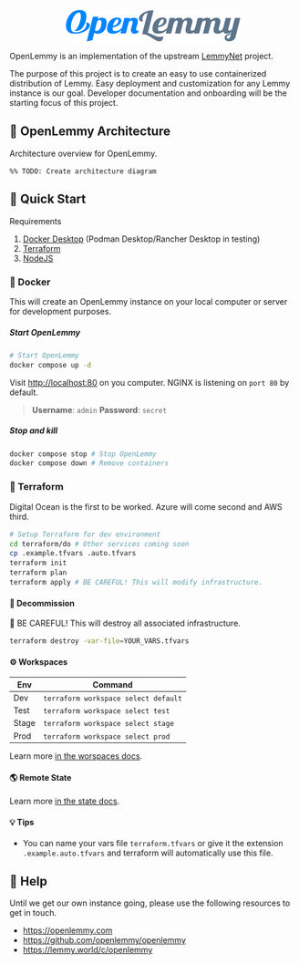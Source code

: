 <p align="center"><img src="https://raw.githubusercontent.com/openlemmy/openlemmy/main/docs/images/logo.svg" alt="OpenLemmy" height="55px"/></p>

OpenLemmy is an implementation of the upstream [LemmyNet](https://github.com/LemmyNet/) project.

The purpose of this project is to create an easy to use containerized distribution of Lemmy. Easy deployment and customization for any Lemmy instance is our goal. Developer documentation and onboarding will be the starting focus of this project.

## 📐 OpenLemmy Architecture

Architecture overview for OpenLemmy.

```mermaid
%% TODO: Create architecture diagram
```

## 🚀 Quick Start

Requirements

1. [Docker Desktop](https://www.docker.com/products/docker-desktop/) (Podman Desktop/Rancher Desktop in testing)
2. [Terraform](https://www.terraform.io/downloads.html)
3. [NodeJS](https://nodejs.org/en/download)

### 🐳 Docker

This will create an OpenLemmy instance on your local computer or server for development purposes.

##### Start OpenLemmy

```bash
# Start OpenLemmy
docker compose up -d
```

Visit [http://localhost:80](http://localhost:80) on you computer. NGINX is listening on `port 80` by default.

> **Username**: `admin`
> **Password**: `secret`

##### Stop and kill

```bash
docker compose stop # Stop OpenLemmy
docker compose down # Remove containers
```

### 🌱 Terraform

Digital Ocean is the first to be worked. Azure will come second and AWS third.

```bash
# Setup Terraform for dev environment
cd terraform/do # Other services coming soon
cp .example.tfvars .auto.tfvars
terraform init
terraform plan
terraform apply # BE CAREFUL! This will modify infrastructure.
```

#### 🧨 Decommission

🚩 BE CAREFUL! This will destroy all associated infrastructure.

```bash
terraform destroy -var-file=YOUR_VARS.tfvars
```

#### ⚙️ Workspaces

| Env   | Command                              |
| ----- | ------------------------------------ |
| Dev   | `terraform workspace select default` |
| Test  | `terraform workspace select test`    |
| Stage | `terraform workspace select stage`   |
| Prod  | `terraform workspace select prod`    |

Learn more [in the worspaces docs](./docs/terraform/WORKSPACES.md).

#### 🌎 Remote State

Learn more [in the state docs](./docs/terraform/STATE.md).

#### 💡 Tips

-   You can name your vars file `terraform.tfvars` or give it the extension `.example.auto.tfvars` and terraform will automatically use this file.

## 🙋 Help

Until we get our own instance going, please use the following resources to get in touch.

-   https://openlemmy.com
-   https://github.com/openlemmy/openlemmy
-   https://lemmy.world/c/openlemmy
